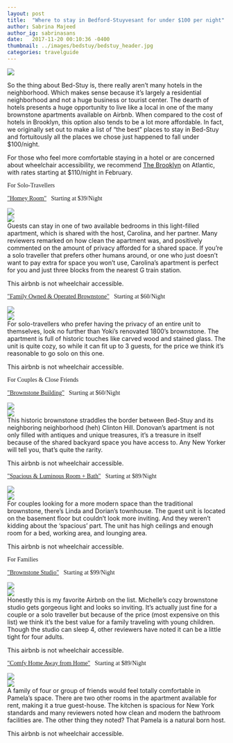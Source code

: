 ```yaml
---
layout: post
title:  "Where to stay in Bedford-Stuyvesant for under $100 per night"
author: Sabrina Majeed
author_ig: sabrinasans
date:   2017-11-20 00:10:36 -0400
thumbnail: ../images/bedstuy/bedstuy_header.jpg
categories: travelguide
---
```


<a href="https://www.flickr.com/photos/baschtelt/10782896243/" target="_blank"><img src="/images/bedstuy/bedstuy_header.jpg"></a>

So the thing about Bed-Stuy is, there really aren’t many hotels in the neighborhood. Which makes sense because it’s largely a residential neighborhood and not a huge business or tourist center. The dearth of hotels presents a huge opportunity to live like a local in one of the many brownstone apartments available on Airbnb. When compared to the cost of hotels in Brooklyn, this option also tends to be a lot more affordable. In fact, we originally set out to make a list of “the best” places to stay in Bed-Stuy and fortuitously all the places we chose just happened to fall under $100/night.

For those who feel more comfortable staying in a hotel or are concerned about wheelchair accessibility, we recommend <a href="https://www.thebrooklynny.com/?WT.srch=1&WT.mc_id=PPC2P&DCSext.ppc_kw=the+brooklyn+hotel&ppc_ac=Brand&ppc_ag=Brand+Exact&ppc_mt=Exact&platform=c">The Brooklyn</a> on Atlantic, with rates starting at $110/night in February.

<p class="tc f3 pt5 lh-title" style="font-family: 'Gilroy-ExtraBold'">For Solo-Travellers</p>
<p class="f4 pt3 lh-title" style="font-family: 'Gilroy-ExtraBold'"><a href="https://www.airbnb.com/rooms/15883070?wl_source=list&wl_id=247693292&role=wishlist_owner&adults=1&children=0&infants=0" target="_blank" class="link underline-hover orange">"Homey Room"</a><span class="f5 light-silver">&nbsp; &nbsp;Starting at $39/Night</span></p>
<div class="fl w-100 w-50-ns pr1-ns mb1 mb0-ns">
<img src="../images/bedstuy/homey1.jpg">
</div>
<div class="fl w-100 w-50-ns pl1-ns mb3">
<img src="../images/bedstuy/homey2.jpg">
</div>
Guests can stay in one of two available bedrooms in this light-filled apartment, which is shared with the host, Carolina, and her partner. Many reviewers remarked on how clean the apartment was, and positively commented on the amount of privacy afforded for a shared space. If you’re a solo traveller that prefers other humans around, or one who just doesn’t want to pay extra for space you won’t use, Carolina’s apartment is perfect for you and just three blocks from the nearest G train station.
<p class="f6 i light-silver">This airbnb is not wheelchair accessible.</p>

<p class="f4 pt3 lh-title" style="font-family: 'Gilroy-ExtraBold'"><a href="https://www.airbnb.com/rooms/1148279?location=Bedford%20Stuyvesant%2C%20Brooklyn%2C%20NY%2C%20United%20States&adults=1&children=0&infants=0&tier_override=0&s=KpNNNYLn" target="_blank" class="link underline-hover orange">"Family Owned & Operated Brownstone"</a><span class="f5 light-silver">&nbsp; &nbsp;Starting at $60/Night</span></p>
<div class="fl w-100 w-50-ns pr1-ns mb1 mb0-ns">
<img src="../images/bedstuy/family1.jpg">
</div>
<div class="fl w-100 w-50-ns pl1-ns mb3">
<img src="../images/bedstuy/family2.jpg">
</div>
For solo-travellers who prefer having the privacy of an entire unit to themselves, look no further than Yoki’s renovated 1800’s brownstone. The apartment is full of historic touches like carved wood and stained glass. The unit is quite cozy, so while it can fit up to 3 guests, for the price we think it’s reasonable to go solo on this one.
<p class="f6 i light-silver">This airbnb is not wheelchair accessible.</p>

<p class="tc f3 pt3 lh-title" style="font-family: 'Gilroy-ExtraBold'">For Couples & Close Friends</p>
<p class="f4 pt3 lh-title" style="font-family: 'Gilroy-ExtraBold'"><a href="https://www.airbnb.com/rooms/6500246?wl_source=list&wl_id=247693292&role=wishlist_owner&adults=1&children=0&infants=0" target="_blank" class="link underline-hover orange">"Brownstone Building"</a><span class="f5 light-silver">&nbsp; &nbsp;Starting at $60/Night</span></p>
<div class="fl w-100 w-50-ns pr1-ns mb1 mb0-ns">
<img src="../images/bedstuy/brownstone1.jpg">
</div>
<div class="fl w-100 w-50-ns pl1-ns mb3">
<img src="../images/bedstuy/brownstone2.jpg">
</div>
This historic brownstone straddles the border between Bed-Stuy and its neighboring neighborhood (heh) Clinton Hill. Donovan’s apartment is not only filled with antiques and unique treasures, it’s a treasure in itself because of the shared backyard space you have access to. Any New Yorker will tell you, that’s quite the rarity.
<p class="f6 i light-silver">This airbnb is not wheelchair accessible.</p>

<p class="f4 pt3 lh-title" style="font-family: 'Gilroy-ExtraBold'"><a href="https://www.airbnb.com/rooms/9155021?location=Bedford%20Stuyvesant%2C%20Brooklyn%2C%20NY%2C%20United%20States&adults=1&children=0&infants=0&tier_override=0&s=KpNNNYLn" target="_blank" class="link underline-hover orange">"Spacious & Luminous Room + Bath"</a><span class="f5 light-silver">&nbsp; &nbsp;Starting at $89/Night</span></p>
<div class="fl w-100 w-50-ns pr1-ns mb1 mb0-ns">
<img src="../images/bedstuy/spacious1.jpg">
</div>
<div class="fl w-100 w-50-ns pl1-ns mb3">
<img src="../images/bedstuy/spacious2.jpg">
</div>
For couples looking for a more modern space than the traditional brownstone, there’s Linda and Dorian’s townhouse. The guest unit is located on the basement floor but couldn’t look more inviting. And they weren’t kidding about the ‘spacious’ part. The unit has high ceilings and enough room for a bed, working area, and lounging area.
<p class="f6 i light-silver">This airbnb is not wheelchair accessible.</p>

<p class="tc f3 pt3 lh-title" style="font-family: 'Gilroy-ExtraBold'">For Families</p>
<p class="f4 pt3 lh-title" style="font-family: 'Gilroy-ExtraBold'"><a href="https://www.airbnb.com/rooms/17339881?location=Bedford%20Stuyvesant%2C%20Brooklyn%2C%20NY%2C%20United%20States&tier_override=0&s=8oL8nuCP" target="_blank" class="link underline-hover orange">"Brownstone Studio"</a><span class="f5 light-silver">&nbsp; &nbsp;Starting at $99/Night</span></p>
<div class="fl w-100 w-50-ns pr1-ns mb1 mb0-ns">
<img src="../images/bedstuy/studio1.jpg">
</div>
<div class="fl w-100 w-50-ns pl1-ns mb3">
<img src="../images/bedstuy/studio2.jpg">
</div>
Honestly this is my favorite Airbnb on the list. Michelle’s cozy brownstone studio gets gorgeous light and looks so inviting. It’s actually just fine for a couple or a solo traveller but because of the price (most expensive on this list) we think it’s the best value for a family traveling with young children. Though the studio can sleep 4, other reviewers have noted it can be a little tight for four adults.
<p class="f6 i light-silver">This airbnb is not wheelchair accessible.</p>

<p class="f4 pt3 lh-title" style="font-family: 'Gilroy-ExtraBold'"><a href="https://www.airbnb.com/rooms/14359772?location=Bedford%20Stuyvesant%2C%20Brooklyn%2C%20NY%2C%20United%20States&adults=1&children=0&infants=0&tier_override=0&s=KpNNNYLn" target="_blank" class="link underline-hover orange">"Comfy Home Away from Home"</a><span class="f5 light-silver">&nbsp; &nbsp;Starting at $89/Night</span></p>
<div class="fl w-100 w-50-ns pr1-ns mb1 mb0-ns">
<img src="../images/bedstuy/comfy1.jpg">
</div>
<div class="fl w-100 w-50-ns pl1-ns mb3">
<img src="../images/bedstuy/comfy2.jpg">
</div>
A family of four or group of friends would feel totally comfortable in Pamela’s space. There are two other rooms in the apartment available for rent, making it a true guest-house. The kitchen is spacious for New York standards and many reviewers noted how clean and modern the bathroom facilities are. The other thing they noted? That Pamela is a natural born host.
<p class="f6 i light-silver">This airbnb is not wheelchair accessible.</p>
